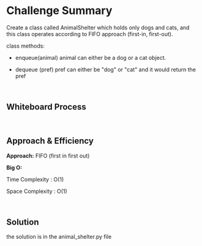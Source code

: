 # Challenge Summary
Create a class called AnimalShelter which holds only dogs and cats, and this class operates according to FIFO approach (first-in, first-out).

class methods:

- enqueue(animal)
animal can either be a dog or a cat object.

- dequeue (pref)
pref can either be "dog" or "cat"
and it would return the pref

<br>

## Whiteboard Process
<!-- Embedded whiteboard image -->

<br>

## Approach & Efficiency

**Approach:** FIFO (first in first out)

**Big O:** 

Time Complexity : O(1)

Space Complexity : O(1)

<br>

## Solution
the solution is in the animal_shelter.py file
